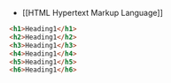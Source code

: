 - [[HTML Hypertext Markup Language]]
```HTML
<h1>Heading1</h1>
<h2>Heading1</h2>
<h3>Heading1</h3>
<h4>Heading1</h4>
<h5>Heading1</h5>
<h6>Heading1</h6>
```
